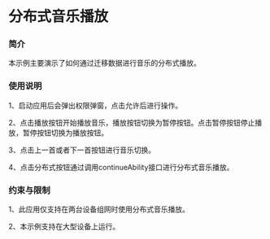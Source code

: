 # 分布式音乐播放

### 简介

本示例主要演示了如何通过迁移数据进行音乐的分布式播放。

### 使用说明

1、启动应用后会弹出权限弹窗，点击允许后进行操作。

2、点击播放按钮开始播放音乐，播放按钮切换为暂停按钮。点击暂停按钮停止播放，暂停按钮切换为播放按钮。

3、点击上一首或者下一首按钮进行音乐切换。

4、点击分布式按钮通过调用continueAbility接口进行分布式音乐播放。

### 约束与限制

1、此应用仅支持在两台设备组网时使用分布式音乐播放。

2、本示例支持在大型设备上运行。
